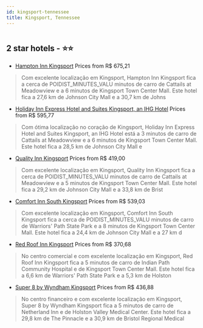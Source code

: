 ```yaml
---
id: kingsport-tennessee
title: Kingsport, Tennessee
---
```


<center><img src="https://i.travelapi.com/hotels/1000000/120000/117000/116901/899b56f5_z.jpg" alt="" /></center>


##  2 star hotels - ⭐️⭐️

-    [Hampton Inn Kingsport](https://www.hurb.com/br/aud/https://www.hurb.com/br/hotels/kingsport/hampton-inn-kingsport-HT-L4M4?cmp=18055) Prices from R$ 675,21
   > Com excelente localização em Kingsport, Hampton Inn Kingsport fica a cerca de POIDIST_MINUTES_VALU minutos de carro de Cattails at Meadowview e a 6 minutos de Kingsport Town Center Mall.  Este hotel fica a 27,6 km de Johnson City Mall e a 30,7 km de Johns
-    [Holiday Inn Express Hotel and Suites Kingsport, an IHG Hotel](https://www.hurb.com/br/aud/https://www.hurb.com/br/hotels/kingsport/holiday-inn-express-hotel-and-suites-kingsport-an-ihg-hotel-HT-IESZ?cmp=18055) Prices from R$ 595,77
   > Com ótima localização no coração de Kingsport, Holiday Inn Express Hotel and Suites Kingsport, an IHG Hotel está a 3 minutos de carro de Cattails at Meadowview e a 6 minutos de Kingsport Town Center Mall.  Este hotel fica a 28,5 km de Johnson City Mall e 
-    [Quality Inn Kingsport](https://www.hurb.com/br/aud/https://www.hurb.com/br/hotels/kingsport/quality-inn-kingsport-HT-2C78?cmp=18055) Prices from R$ 419,00
   > Com excelente localização em Kingsport, Quality Inn Kingsport fica a cerca de POIDIST_MINUTES_VALU minutos de carro de Cattails at Meadowview e a 5 minutos de Kingsport Town Center Mall.  Este hotel fica a 29,2 km de Johnson City Mall e a 33,8 km de Brist
-    [Comfort Inn South Kingsport](https://www.hurb.com/br/aud/https://www.hurb.com/br/hotels/kingsport/comfort-inn-south-kingsport-HT-UQEK?cmp=18055) Prices from R$ 539,03
   > Com excelente localização em Kingsport, Comfort Inn South Kingsport fica a cerca de POIDIST_MINUTES_VALU minutos de carro de Warriors' Path State Park e a 8 minutos de Kingsport Town Center Mall.  Este hotel fica a 24,4 km de Johnson City Mall e a 27 km d
-    [Red Roof Inn Kingsport](https://www.hurb.com/br/aud/https://www.hurb.com/br/hotels/kingsport/red-roof-inn-kingsport-HT-1RBT?cmp=18055) Prices from R$ 370,68
   > No centro comercial e com excelente localização em Kingsport, Red Roof Inn Kingsport fica a 5 minutos de carro de Indian Path Community Hospital e de Kingsport Town Center Mall.  Este hotel fica a 6,6 km de Warriors' Path State Park e a 5,3 km de Holston 
-    [Super 8 by Wyndham Kingsport](https://www.hurb.com/br/aud/https://www.hurb.com/br/hotels/kingsport/super-8-by-wyndham-kingsport-HT-GFD3?cmp=18055) Prices from R$ 436,88
   > No centro financeiro e com excelente localização em Kingsport, Super 8 by Wyndham Kingsport fica a 5 minutos de carro de Netherland Inn e de Holston Valley Medical Center.  Este hotel fica a 29,8 km de The Pinnacle e a 30,9 km de Bristol Regional Medical 
